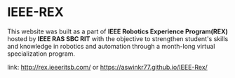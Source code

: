 # IEEE-REX

This website was built as a part of **IEEE Robotics Experience Program(REX)** hosted by **IEEE RAS SBC RIT** with the objective to strengthen student's skills and knowledge in robotics and automation through a month-long virtual specialization program.

link: http://rex.ieeeritsb.com/ or https://aswinkr77.github.io/IEEE-Rex/
